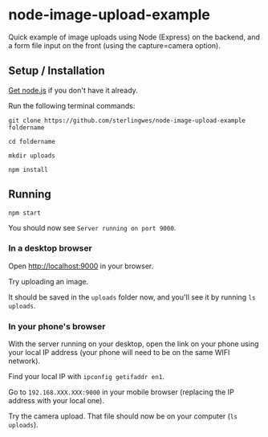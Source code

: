 # node-image-upload-example

Quick example of image uploads using Node (Express) on the backend, and a form file input on the front (using the capture=camera option).

## Setup / Installation

[Get node.js](http://nodejs.org) if you don't have it already.

Run the following terminal commands:

`git clone https://github.com/sterlingwes/node-image-upload-example foldername`

`cd foldername`

`mkdir uploads`

`npm install`

## Running

`npm start`

You should now see `Server running on port 9000`.

### In a desktop browser

Open [http://localhost:9000](http://localhost:9000) in your browser.

Try uploading an image.

It should be saved in the `uploads` folder now, and you'll see it by running `ls uploads`.

### In your phone's browser

With the server running on your desktop, open the link on your phone using your local IP address (your phone will need to be on the same WIFI network).

Find your local IP with `ipconfig getifaddr en1`.

Go to `192.168.XXX.XXX:9000` in your mobile browser (replacing the IP address with your local one).

Try the camera upload. That file should now be on your computer (`ls uploads`).
